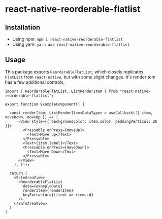 # react-native-reorderable-flatlist

## Installation
 - Using npm: `npm i react-native-reorderable-flatlist`
 - Using yarn: `yarn add react-native-reorderable-flatlist`

## Usage
This package exports `ReorderableFlatList`, which closely replicates `FlatList` from `react-native`, but with some slight changes. It's renderItem has a few additional controls, 

```tsx
import { ReorderableFlatList, ListRenderItem } from "react-native-reorderable-flatlist";

export function ExampleComponent() {

  const renderItem: ListRenderItem<DataType> = useCallback(({ item, moveDown, moveUp }) => (
      <View style={{ backgroundColor: item.color, paddingVertical: 20 }}>
        <Pressable onPress={moveUp}>
          <Text>Move up</Text>
        </Pressable>
        <Text>{item.label}</Text>
        <Pressable onPress={moveDown}>
          <Text>Move Down</Text>
        </Pressable>
      </View>
    ), []);
  
  return (
    <SafeAreaView>
      <ReorderableFlatList
        data={exampleData}
        renderItem={renderItem}
        keyExtractor={(item) => item.id}
      />
    </SafeAreaView>
  )
}

```
